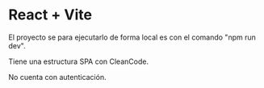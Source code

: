 # React + Vite

El proyecto se para ejecutarlo de forma local es con el comando "npm run dev".

Tiene una estructura SPA con CleanCode.

No cuenta con autenticación. 
